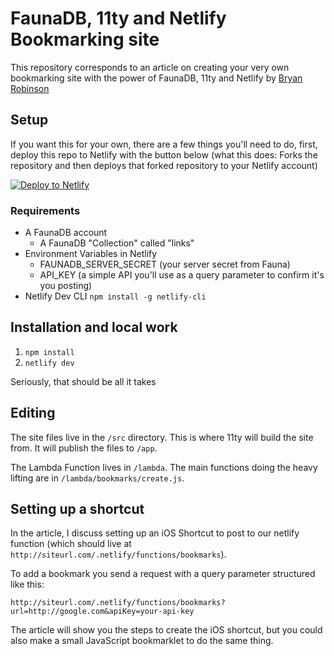 # FaunaDB, 11ty and Netlify Bookmarking site

This repository corresponds to an article on creating your very own bookmarking site with the power of FaunaDB, 11ty and Netlify by  [Bryan Robinson](https://www.smashingmagazine.com/2019/10/bookmarking-application-faunadb-netlify-11ty/#comments-bookmarking-application-faunadb-netlify-11ty)

## Setup

If you want this for your own, there are a few things you'll need to do, first, deploy this repo to Netlify with the button below (what this does: Forks the repository and then deploys that forked repository to your Netlify account)

[![Deploy to Netlify](https://www.netlify.com/img/deploy/button.svg)](https://app.netlify.com/start/deploy?repository=https://github.com/brob/netlify-fauna-bookmarks)


### Requirements

* A FaunaDB account
    * A FaunaDB "Collection" called "links"
* Environment Variables in Netlify
    * FAUNADB_SERVER_SECRET (your server secret from Fauna)
    * API_KEY (a simple API you'll use as a query parameter to confirm it's you posting)
* Netlify Dev CLI `npm install -g netlify-cli`

## Installation and local work

1. `npm install`
2. `netlify dev`

Seriously, that should be all it takes

## Editing

The site files live in the `/src` directory. This is where 11ty will build the site from. It will publish the files to `/app`.

The Lambda Function lives in `/lambda`. The main functions doing the heavy lifting are in `/lambda/bookmarks/create.js`.

## Setting up a shortcut

In the article, I discuss setting up an iOS Shortcut to post to our netlify function (which should live at `http://siteurl.com/.netlify/functions/bookmarks`).

To add a bookmark you send a request with a query parameter structured like this:

`http://siteurl.com/.netlify/functions/bookmarks?url=http://google.com&apiKey=your-api-key`

The article will show you the steps to create the iOS shortcut, but you could also make a small JavaScript bookmarklet to do the same thing.